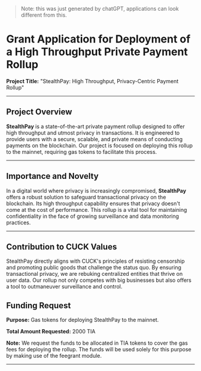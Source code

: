 > Note: this was just generated by chatGPT, applications can look different from this.

# Grant Application for Deployment of a High Throughput Private Payment Rollup

**Project Title:** "StealthPay: High Throughput, Privacy-Centric Payment Rollup"

---

## Project Overview

**StealthPay** is a state-of-the-art private payment rollup designed to offer high throughput and utmost privacy in transactions. It is engineered to provide users with a secure, scalable, and private means of conducting payments on the blockchain. Our project is focused on deploying this rollup to the mainnet, requiring gas tokens to facilitate this process.

---

## Importance and Novelty

In a digital world where privacy is increasingly compromised, **StealthPay** offers a robust solution to safeguard transactional privacy on the blockchain. Its high throughput capability ensures that privacy doesn't come at the cost of performance. This rollup is a vital tool for maintaining confidentiality in the face of growing surveillance and data monitoring practices.

---

## Contribution to CUCK Values

StealthPay directly aligns with CUCK's principles of resisting censorship and promoting public goods that challenge the status quo. By ensuring transactional privacy, we are rebuking centralized entities that thrive on user data. Our rollup not only competes with big businesses but also offers a tool to outmaneuver surveillance and control.

## Funding Request

**Purpose:** Gas tokens for deploying StealthPay to the mainnet.

**Total Amount Requested:** 2000 TIA

**Note:** We request the funds to be allocated in TIA tokens to cover the gas fees for deploying the rollup. The funds will be used solely for this purpose by making use of the feegrant module.

---
